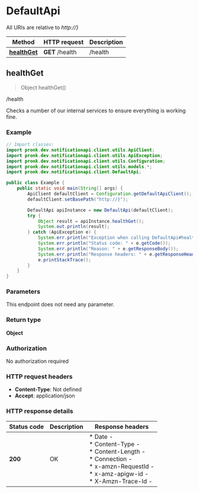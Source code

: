 # DefaultApi

All URIs are relative to *http://}*

| Method | HTTP request | Description |
|------------- | ------------- | -------------|
| [**healthGet**](DefaultApi.md#healthGet) | **GET** /health | /health |



## healthGet

> Object healthGet()

/health

Checks a number of our internal services to ensure everything is working fine.

### Example

```java
// Import classes:
import pronk.dev.notificationapi.client.utils.ApiClient;
import pronk.dev.notificationapi.client.utils.ApiException;
import pronk.dev.notificationapi.client.utils.Configuration;
import pronk.dev.notificationapi.client.utils.models.*;
import pronk.dev.notificationapi.client.DefaultApi;

public class Example {
    public static void main(String[] args) {
        ApiClient defaultClient = Configuration.getDefaultApiClient();
        defaultClient.setBasePath("http://}");

        DefaultApi apiInstance = new DefaultApi(defaultClient);
        try {
            Object result = apiInstance.healthGet();
            System.out.println(result);
        } catch (ApiException e) {
            System.err.println("Exception when calling DefaultApi#healthGet");
            System.err.println("Status code: " + e.getCode());
            System.err.println("Reason: " + e.getResponseBody());
            System.err.println("Response headers: " + e.getResponseHeaders());
            e.printStackTrace();
        }
    }
}
```

### Parameters

This endpoint does not need any parameter.

### Return type

**Object**

### Authorization

No authorization required

### HTTP request headers

- **Content-Type**: Not defined
- **Accept**: application/json


### HTTP response details
| Status code | Description | Response headers |
|-------------|-------------|------------------|
| **200** | OK |  * Date -  <br>  * Content-Type -  <br>  * Content-Length -  <br>  * Connection -  <br>  * x-amzn-RequestId -  <br>  * x-amz-apigw-id -  <br>  * X-Amzn-Trace-Id -  <br>  |

